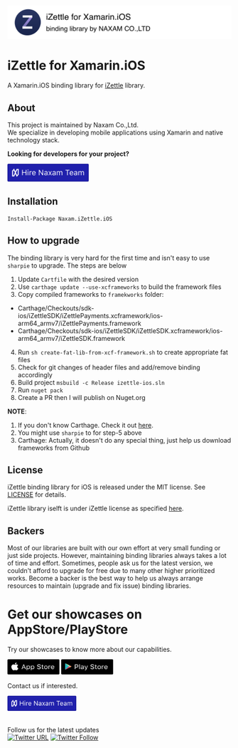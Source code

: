 <img src="./art/repo_header.png" alt="iZettle for Xamarin.iOS" width="728" />

# iZettle for Xamarin.iOS

A Xamarin.iOS binding library for [iZettle](https://www.izettle.com/gb/developer) library.

## About
This project is maintained by Naxam Co.,Ltd.<br>
We specialize in developing mobile applications using Xamarin and native technology stack.<br>

**Looking for developers for your project?**<br>

<a href="mailto:tuyen@naxam.net"> 
<img src="https://github.com/NAXAM/naxam.github.io/blob/master/assets/img/hire_button.png?raw=true" height="40"></a> <br>

## Installation
```
Install-Package Naxam.iZettle.iOS
```

## How to upgrade
The binding library is very hard for the first time and isn't easy to use `sharpie` to upgrade.
The steps are below

1. Update `Cartfile` with the desired version
2. Use `carthage update --use-xcframeworks` to build the framework files
3. Copy compiled frameworks to `framekworks` folder: 
- Carthage/Checkouts/sdk-ios/iZettleSDK/iZettlePayments.xcframework/ios-arm64_armv7/iZettlePayments.framework
- Carthage/Checkouts/sdk-ios/iZettleSDK/iZettleSDK.xcframework/ios-arm64_armv7/iZettleSDK.framework
4. Run `sh create-fat-lib-from-xcf-framework.sh` to create appropriate fat files
5. Check for git changes of header files and add/remove binding accordingly
6. Build project `msbuild -c Release izettle-ios.sln`
7. Run `nuget pack`
8. Create a PR then I will publish on Nuget.org

**NOTE**: 
1. If you don't know Carthage. Check it out [here](https://github.com/Carthage/Carthage).
2. You might use `sharpie` to for step-5 above
3. Carthage: Actually, it doesn't do any special thing, just help us download frameworks from Github

## License

iZettle binding library for iOS is released under the MIT license.
See [LICENSE](./LICENSE) for details.

iZettle library iselft is under iZettle license as specified [here](https://github.com/iZettle/sdk-ios/blob/master/LICENSE).

## Backers
Most of our libraries are built with our own effort at very small funding or just side projects.
However, maintaining binding libraries always takes a lot of time and effort.
Sometimes, people ask us for the latest version, we couldn't afford to upgrade for free due to many other higher prioritized works. Become a backer is the best way to help us always arrange resources to maintain (upgrade and fix issue) binding libraries.

# Get our showcases on AppStore/PlayStore
Try our showcases to know more about our capabilities. 

<a href="https://itunes.apple.com/us/developer/tuyen-vu/id1255432728/" > 
<img src="https://github.com/NAXAM/imagepicker-android-binding/raw/master/art/apple_store.png" width="117" height="34"></a>

<a href="https://play.google.com/store/apps/developer?id=NAXAM+CO.,+LTD" > 
<img src="https://github.com/NAXAM/imagepicker-android-binding/raw/master/art/google_store.png" width="117" height="34"></a>

Contact us if interested.

<a href="mailto:tuyen@naxam.net"> 
<img src="https://github.com/NAXAM/naxam.github.io/blob/master/assets/img/hire_button.png" height="34"></a> <br>
<br>

Follow us for the latest updates<br>[![Twitter URL](https://img.shields.io/twitter/url/http/shields.io.svg?style=social)](https://twitter.com/intent/tweet?text=https://github.com/naxam/izettle-ios-binding)
[![Twitter Follow](https://img.shields.io/twitter/follow/naxamco.svg?style=social)](https://twitter.com/naxamco)
